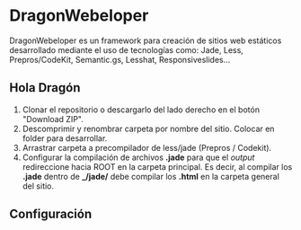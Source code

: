# DragonWebeloper
DragonWebeloper es un framework para creación de sitios web estáticos desarrollado mediante el uso de tecnologías como: Jade, Less, Prepros/CodeKit, Semantic.gs, Lesshat, Responsiveslides...

## Hola Dragón

1.  Clonar el repositorio o descargarlo del lado derecho en el botón "Download ZIP".
2.  Descomprimir y renombrar carpeta por nombre del sitio. Colocar en folder para desarrollar.
3.  Arrastrar carpeta a precompilador de less/jade (Prepros / Codekit).
4.  Configurar la compilación de archivos **.jade** para que el *output* redireccione hacia ROOT en la carpeta principal. Es decir, al compilar los **.jade** dentro de **_/jade/** debe compilar los **.html** en la carpeta general del sitio.


## Configuración

## 

